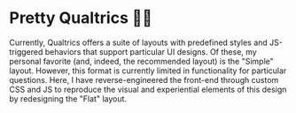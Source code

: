 # Pretty Qualtrics 💅🏻

Currently, Qualtrics offers a suite of layouts with predefined styles and JS-triggered behaviors that support particular UI designs. Of these, my personal favorite (and, indeed, the recommended layout) is the "Simple" layout. However, this format is currently limited in functionality for particular questions. Here, I have reverse-engineered the front-end through custom CSS and JS to reproduce the visual and experiential elements of this design by redesigning the "Flat" layout.
